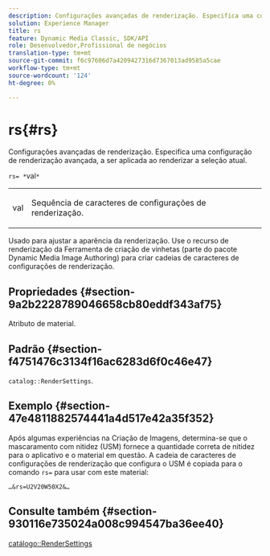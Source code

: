 ```yaml
---
description: Configurações avançadas de renderização. Especifica uma configuração de renderização avançada, a ser aplicada ao renderizar a seleção atual.
solution: Experience Manager
title: rs
feature: Dynamic Media Classic, SDK/API
role: Desenvolvedor,Profissional de negócios
translation-type: tm+mt
source-git-commit: f6c97606d7a4209427316d7367013ad9585a5cae
workflow-type: tm+mt
source-wordcount: '124'
ht-degree: 0%

---
```



# rs{#rs}

Configurações avançadas de renderização. Especifica uma configuração de renderização avançada, a ser aplicada ao renderizar a seleção atual.

`rs= *`val`*`

<table id="simpletable_4B028996E5824FC18B9749D1A6A3C2E3"> 
 <tr class="strow"> 
  <td class="stentry"> <p><span class="varname"> val</span> </p> </td> 
  <td class="stentry"> <p>Sequência de caracteres de configurações de renderização. </p></td> 
 </tr> 
</table>

Usado para ajustar a aparência da renderização. Use o recurso de renderização da Ferramenta de criação de vinhetas (parte do pacote Dynamic Media Image Authoring) para criar cadeias de caracteres de configurações de renderização.

## Propriedades {#section-9a2b2228789046658cb80eddf343af75}

Atributo de material.

## Padrão {#section-f4751476c3134f16ac6283d6f0c46e47}

`catalog::RenderSettings`.

## Exemplo {#section-47e4811882574441a4d517e42a35f352}

Após algumas experiências na Criação de Imagens, determina-se que o mascaramento com nitidez (USM) fornece a quantidade correta de nitidez para o aplicativo e o material em questão. A cadeia de caracteres de configurações de renderização que configura o USM é copiada para o comando `rs=` para usar com este material:

`…&rs=U2V20W50X2&…`

## Consulte também {#section-930116e735024a008c994547ba36ee40}

[catálogo::RenderSettings](../../../../../ir-api/material-cat/image-rendering-api-ref/c-ir-material-catalog/c-ir-material-data-reference/r-ir-rendersettings-dataref.md#reference-9ce753ae4096455eadcc12ac064de711)
